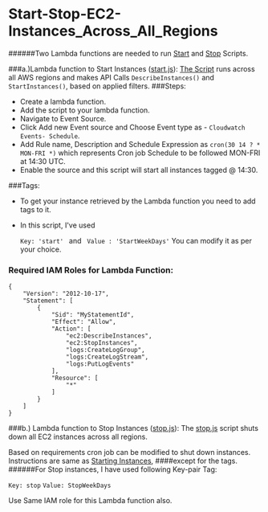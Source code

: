 # Start-Stop-EC2-Instances_Across_All_Regions
######Two Lambda functions are needed to run [Start](start.js) and [Stop](stop.js) Scripts.

###a.)Lambda function to Start Instances ([start.js](start.js)):
[The Script](start.js) runs across all AWS regions and makes API Calls
`DescribeInstances()`
and 
`StartInstances()`, based on applied filters.
###Steps:

*   Create a lambda function.
*   Add the script to your lambda function.
*   Navigate to Event Source.
*   Click Add new Event source and Choose Event type as - `Cloudwatch Events- Schedule`.
*   Add Rule name, Description and Schedule Expression as `cron(30 14 ? * MON-FRI *)` which represents Cron job Schedule to be followed MON-FRI at 14:30 UTC.
*   Enable the source and this script will start all instances tagged @ 14:30.

###Tags:
* To get your instance retrieved by the Lambda function you need to add tags to it.
* In this script, I've used 
  
  ```Key: 'start' ``` and ``` Value : 'StartWeekDays'```
  You can modify it as per your choice.

### Required IAM Roles for Lambda Function:
```
{
    "Version": "2012-10-17",
    "Statement": [
        {
            "Sid": "MyStatementId",
            "Effect": "Allow",
            "Action": [
                "ec2:DescribeInstances",
                "ec2:StopInstances",
                "logs:CreateLogGroup",
                "logs:CreateLogStream",
                "logs:PutLogEvents"
            ],
            "Resource": [
                "*"
            ]
        }
    ]
}
```

###b.) Lambda function to Stop Instances ([stop.js](stop.js)):
The [stop.js](stop.js) script shuts down all EC2 instances across all regions.

Based on requirements cron job can be modified to shut down instances.
Instructions are same as [Starting Instances](start.js), 
####except for the tags.
######For Stop instances, I have used following Key-pair Tag:

`Key: stop`
`Value: StopWeekDays`

Use Same IAM role for this Lambda function also.



